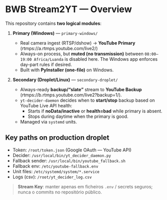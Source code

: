 # BWB Stream2YT — Overview

This repository contains **two logical modules**:

1) **Primary (Windows)** — `primary-windows/`
   - Real camera ingest (RTSP/dshow) → **YouTube Primary** (rtmps://a.rtmps.youtube.com/live2/<KEY>)
   - Always-on process, but **muted (no transmission)** between `08:00–19:00 Africa/Luanda` is disabled here. The Windows app enforces day-part rules if desired.
   - Built with **PyInstaller (one-file)** on Windows.

2) **Secondary (Droplet/Linux)** — `secondary-droplet/`
   - Always-ready **backup/“slate”** stream to **YouTube Backup** (rtmps://b.rtmps.youtube.com/live2?backup=1/<KEY>).
   - `yt-decider-daemon` decides when to **start/stop** backup based on YouTube Live API health:
     - Starts if **noData/inactive** or **health=bad** while primary is absent.
     - Stops during daytime when the primary is good.
   - Managed via `systemd` units.


## Key paths on production droplet

- Token: `/root/token.json` (Google OAuth — YouTube API)
- Decider: `/usr/local/bin/yt_decider_daemon.py`
- Fallback sender: `/usr/local/bin/youtube_fallback.sh`
- Fallback env: `/etc/youtube-fallback.env`
- Unit files: `/etc/systemd/system/*.service`
- Logs (csv): `/root/yt_decider_log.csv`

> **Stream Key**: manter apenas em ficheiros `.env` / secrets seguros; nunca o commits no repositório público.

